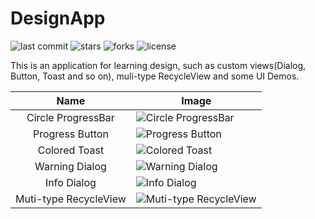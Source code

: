 # DesignApp

![last commit](https://img.shields.io/github/last-commit/imcloudfloating/DesignApp)
![stars](https://img.shields.io/github/stars/imcloudfloating/DesignApp)
![forks](https://img.shields.io/github/forks/imcloudfloating/DesignApp)
![license](https://img.shields.io/github/license/imcloudfloating/DesignApp)

This is an application for learning design, such as custom views(Dialog, Button, Toast and so on), muli-type RecycleView and some UI Demos.

Name					| Image
:----------------------:|-------------------
Circle ProgressBar		| ![Circle ProgressBar](https://github.com/imcloudfloating/Images/blob/master/circle_progress_bar.gif?raw=true)
Progress Button			| ![Progress Button](https://github.com/imcloudfloating/Images/blob/master/progress_button.gif?raw=true)
Colored Toast			| ![Colored Toast](https://github.com/imcloudfloating/Images/blob/master/colored_toast.gif?raw=true)
Warning Dialog			| ![Warning Dialog](https://github.com/imcloudfloating/Images/blob/master/dialog_warning.png?raw=true)
Info Dialog				| ![Info Dialog](https://github.com/imcloudfloating/Images/blob/master/dialog_info.png?raw=true)
Muti-type RecycleView	| ![Muti-type RecycleView](https://github.com/imcloudfloating/Images/blob/master/multi-type_recycle_view.gif?raw=true)

